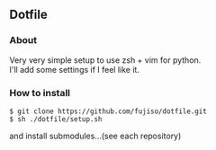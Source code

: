 ## Dotfile

### About
Very very simple setup to use zsh + vim for python.  
I'll add some settings if I feel like it.  


### How to install

    $ git clone https://github.com/fujiso/dotfile.git
    $ sh ./dotfile/setup.sh

and install submodules...(see each repository)  
